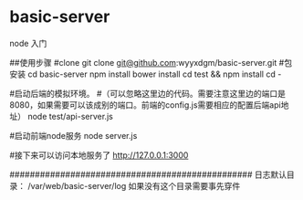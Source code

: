 # basic-server
node 入门


##使用步骤
#clone
git clone git@github.com:wyyxdgm/basic-server.git
#包安装
cd basic-server
npm install
bower install
cd test && npm install
cd -

#启动后端的模拟环境。
#（可以忽略这里边的代码。需要注意这里边的端口是8080，如果需要可以该成别的端口。前端的config.js需要相应的配置后端api地址）
node test/api-server.js

#启动前端node服务
node server.js

#接下来可以访问本地服务了
http://127.0.0.1:3000


################################################
日志默认目录：
/var/web/basic-server/log
如果没有这个目录需要事先穿件